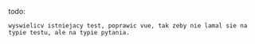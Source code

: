 
    
todo: 

    wyswielicv istniejacy test, poprawic vue, tak zeby nie lamal sie na typie testu, ale na typie pytania. 

            